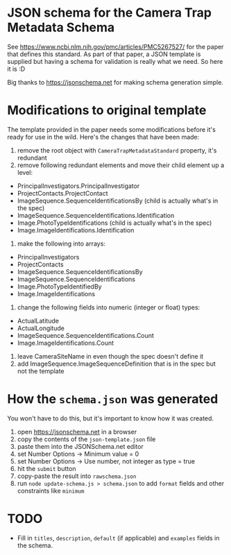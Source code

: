 # JSON schema for the Camera Trap Metadata Schema
See https://www.ncbi.nlm.nih.gov/pmc/articles/PMC5267527/ for the paper that defines this standard. As part of that paper, a JSON template is supplied but having a schema for validation is really what we need. So here it is :D

Big thanks to https://jsonschema.net for making schema generation simple.

# Modifications to original template
The template provided in the paper needs some modifications before it's ready for use in the wild. Here's the changes that have been made:
 1. remove the root object with `CameraTrapMetadataStandard` property, it's redundant
 1. remove following redundant elements and move their child element up a level:
   - PrincipalInvestigators.PrincipalInvestigator
   - ProjectContacts.ProjectContact
  - ImageSequence.SequenceIdentificationsBy (child is actually what's in the spec)
   - ImageSequence.SequenceIdentifications.Identification
   - Image.PhotoTypeIdentifications (child is actually what's in the spec)
   - Image.ImageIdentifications.Identification
 1. make the following into arrays:
   - PrincipalInvestigators
   - ProjectContacts
   - ImageSequence.SequenceIdentificationsBy
   - ImageSequence.SequenceIdentifications
   - Image.PhotoTypeIdentifiedBy
   - Image.ImageIdentifications
 1. change the following fields into numeric (integer or float) types:
   - ActualLatitude
   - ActualLongitude
   - ImageSequence.SequenceIdentifications.Count
   - Image.ImageIdentifications.Count
 1. leave CameraSiteName in even though the spec doesn't define it
 1. add ImageSequence.ImageSequenceDefinition that is in the spec but not the template

# How the `schema.json` was generated
You won't have to do this, but it's important to know how it was created.
 1. open https://jsonschema.net in a browser
 1. copy the contents of the `json-template.json` file
 1. paste them into the JSONSchema.net editor
 1. set Number Options -> Minimum value = 0
 1. set Number Options -> Use number, not integer as type = true
 1. hit the `submit` button
 1. copy-paste the result into `rawschema.json`
 1. run `node update-schema.js > schema.json` to add `format` fields and other constraints like `minimum`

# TODO
 - Fill in `titles`, `description`, `default` (if applicable) and `examples` fields in the schema.
